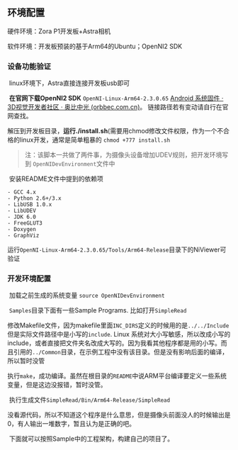 ## 环境配置

硬件环境：Zora P1开发板+Astra相机

软件环境：开发板预装的基于Arm64的Ubuntu；OpenNI2 SDK

### 设备功能验证

​    linux环境下，Astra直接连接开发板usb即可

​	**在官网下载OpenNI2 SDK**  `OpenNI-Linux-Arm64-2.3.0.65` [Android 系统固件 · 3D视觉开发者社区 · 奥比中光 (orbbec.com.cn)](https://developer.orbbec.com.cn/download.html?id=64)。 链接路径若有变动请自行在官网查找。

​	解压到开发板目录，**运行./install.sh**(需要用chmod修改文件权限，作为一个不合格的linux开发，通常是简单粗暴的 `chmod +777 install.sh`

> 注：该脚本一共做了两件事，为摄像头设备增加UDEV规则，把开发环境写到 `OpenNIDevEnvironment`文件中

​	安装README文件中提到的依赖项	

```
- GCC 4.x
- Python 2.6+/3.x
- LibUSB 1.0.x
- LibUDEV
- JDK 6.0
- FreeGLUT3
- Doxygen
- GraphViz
```

​	运行`OpenNI-Linux-Arm64-2.3.0.65/Tools/Arm64-Release`目录下的NiViewer可验证

### 开发环境配置

​	加载之前生成的系统变量 `source OpenNIDevEnvironment`

​	`Samples`目录下面有一些Sample Programs. 比如打开`SimpleRead`

​	修改Makefile文件，因为makefile里面`INC_DIRS`定义的时候用的是`../../Include`但是实际文件路径中是小写的`include`. Linux 系统对大小写敏感，所以改成小写的include，或者直接把文件夹名改成大写的。因为我看其他程序都是用的小写。而且引用的`../Common`目录，在示例工程中没有该目录。但是没有影响后面的编译，所以暂时没管

​	执行`make`，成功编译。虽然在根目录的`README`中说ARM平台编译要定义一些系统变量，但是这边没报错，暂时没管。

​	执行生成文件`SimpleRead/Bin/Arm64-Release/SimpleRead`

​	没看源代码，所以不知道这个程序是什么意思，但是摄像头前面没人的时候输出是0，有人输出一堆数字，暂且认为是正确的吧。

​	下面就可以按照Sample中的工程架构，构建自己的项目了。

